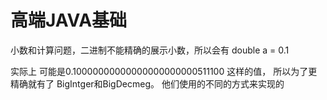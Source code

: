 # 高端JAVA基础

小数和计算问题，二进制不能精确的展示小数，所以会有 double a = 0.1

实际上 可能是0.10000000000000000000000511100 这样的值， 所以为了更精确就有了 BigIntger和BigDecmeg。 他们使用的不同的方式来实现的